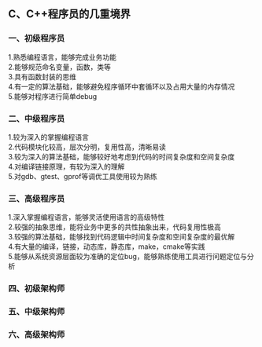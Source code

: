 ## C、C++程序员的几重境界
### 一、初级程序员
1.熟悉编程语言，能够完成业务功能  
2.能够规范命名变量，函数，类等  
3.具有函数封装的思维  
4.有一定的算法基础，能够避免程序循环中套循环以及占用大量的内存情况  
5.能够对程序进行简单debug  
### 二、中级程序员
1.较为深入的掌握编程语言  
2.代码模块化较高，层次分明，复用性高，清晰易读  
3.较为深入的算法基础，能够较好地考虑到代码的时间复杂度和空间复杂度  
4.对编译链接原理，有较为深入的理解  
5.对gdb、gtest、gprof等调优工具使用较为熟练  
### 三、高级程序员
1.深入掌握编程语言，能够灵活使用语言的高级特性  
2.较强的抽象思维，能将业务中更多的共性抽象出来，代码复用性极高  
3.较强的算法基础，能够找到代码逻辑中时间复杂度和空间复杂度的最优解  
4.有大量的编译，链接，动态库，静态库，make，cmake等实践  
5.能够从系统资源层面较为准确的定位bug，能够熟练使用工具进行问题定位与分析  
### 四、初级架构师
### 五、中级架构师
### 六、高级架构师